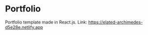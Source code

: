 # Portfolio

Portfolio template made in React.js.
Link: https://elated-archimedes-d5e28e.netlify.app
